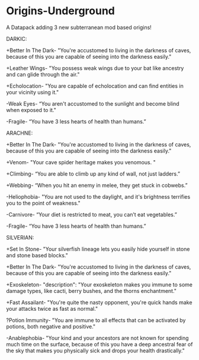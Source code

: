 # Origins-Underground
A Datapack adding 3 new subterranean mod based origins!


DARKIC:

+Better In The Dark- "You're accustomed to living in the darkness of caves, because of this you 
are capable of seeing into the darkness easily."

+Leather Wings- "You possess weak wings due to your bat like ancestry and can glide through the air."

+Echolocation- "You are capable of echolocation and can find entities in your vicinity using it."

-Weak Eyes- “You aren't accustomed to the sunlight and become blind when exposed to it."

-Fragile- “You have 3 less hearts of health than humans.”



ARACHNE:

+Better In The Dark- "You're accustomed to living in the darkness of caves, because of this you are capable of seeing into the darkness easily."

+Venom- "Your cave spider heritage makes you venomous. "

+Climbing- “You are able to climb up any kind of wall, not just ladders.”

+Webbing- “When you hit an enemy in melee, they get stuck in cobwebs.”

-Heliophobia- "You are not used to the daylight, and it's brightness terrifies you to the point of weakness."

-Carnivore- “Your diet is restricted to meat, you can’t eat vegetables.”

-Fragile- “You have 3 less hearts of health than humans.”



SILVERIAN:

+Set In Stone- "Your silverfish lineage lets you easily hide yourself in stone and stone based blocks."

+Better In The Dark- "You're accustomed to living in the darkness of caves, because of this you are capable of seeing into the darkness easily."

+Exoskeleton- "description": "Your exoskeleton makes you immune to some damage types, like cacti, berry bushes, and the thorns enchantment."

+Fast Assailant- "You're quite the nasty opponent, you're quick hands make your attacks twice as fast as normal."

?Potion Immunity- "You are immune to all effects that can be activated by potions, both negative and positive."

-Anablephobia- "Your kind and your ancestors are not known for spending much time on the surface, because of this you have a deep ancestral fear of the sky that makes you physically sick and drops your health drastically."
